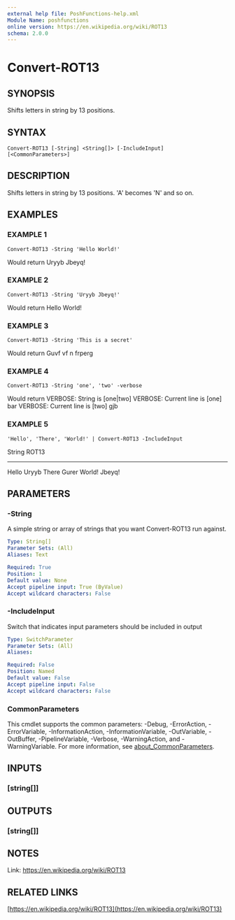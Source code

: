 ```yaml
---
external help file: PoshFunctions-help.xml
Module Name: poshfunctions
online version: https://en.wikipedia.org/wiki/ROT13
schema: 2.0.0
---
```


# Convert-ROT13

## SYNOPSIS
Shifts letters in string by 13 positions.

## SYNTAX

```
Convert-ROT13 [-String] <String[]> [-IncludeInput] [<CommonParameters>]
```

## DESCRIPTION
Shifts letters in string by 13 positions.
'A' becomes 'N' and so on.

## EXAMPLES

### EXAMPLE 1
```
Convert-ROT13 -String 'Hello World!'
```

Would return
Uryyb Jbeyq!

### EXAMPLE 2
```
Convert-ROT13 -String 'Uryyb Jbeyq!'
```

Would return
Hello World!

### EXAMPLE 3
```
Convert-ROT13 -String 'This is a secret'
```

Would return
Guvf vf n frperg

### EXAMPLE 4
```
Convert-ROT13 -String 'one', 'two' -verbose
```

Would return
VERBOSE: String is \[one|two\]
VERBOSE: Current line is \[one\]
bar
VERBOSE: Current line is \[two\]
gjb

### EXAMPLE 5
```
'Hello', 'There', 'World!' | Convert-ROT13 -IncludeInput
```

String ROT13
------ -----
Hello  Uryyb
There  Gurer
World!
Jbeyq!

## PARAMETERS

### -String
A simple string or array of strings that you want Convert-ROT13 run against.

```yaml
Type: String[]
Parameter Sets: (All)
Aliases: Text

Required: True
Position: 1
Default value: None
Accept pipeline input: True (ByValue)
Accept wildcard characters: False
```

### -IncludeInput
Switch that indicates input parameters should be included in output

```yaml
Type: SwitchParameter
Parameter Sets: (All)
Aliases:

Required: False
Position: Named
Default value: False
Accept pipeline input: False
Accept wildcard characters: False
```

### CommonParameters
This cmdlet supports the common parameters: -Debug, -ErrorAction, -ErrorVariable, -InformationAction, -InformationVariable, -OutVariable, -OutBuffer, -PipelineVariable, -Verbose, -WarningAction, and -WarningVariable. For more information, see [about_CommonParameters](http://go.microsoft.com/fwlink/?LinkID=113216).

## INPUTS

### [string[]]
## OUTPUTS

### [string[]]
## NOTES
Link:       https://en.wikipedia.org/wiki/ROT13

## RELATED LINKS

[https://en.wikipedia.org/wiki/ROT13](https://en.wikipedia.org/wiki/ROT13)

